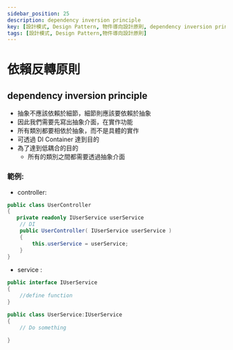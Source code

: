 ```yaml
---
sidebar_position: 25
description: dependency inversion principle
key: [設計模式, Design Pattern, 物件導向設計原則, dependency inversion principle, 依賴反轉原則]
tags: [設計模式, Design Pattern,物件導向設計原則]
---
```


# 依賴反轉原則
## dependency inversion principle
- 抽象不應該依賴於細節，細節則應該要依賴於抽象
- 因此我們需要先寫出抽象介面，在實作功能
- 所有類別都要相依於抽象，而不是具體的實作
- 可透過 DI Container 達到目的
- 為了達到低耦合的目的
  - 所有的類別之間都需要透過抽象介面

### 範例:

- controller:

```csharp
public class UserController
{
   private readonly IUserService userService
    // DI
    public UserController( IUserService userService )
    {
        this.userService = userService;
    }
}
```

- service :

```csharp
public interface IUserService
{
    //define function
}

public class UserService:IUserService
{
    // Do something

}
```
